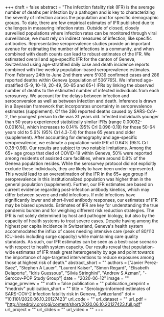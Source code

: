 +++
draft = false
abstract = "The infection fatality risk (IFR) is the average number of deaths per infection by a pathogen and is key to characterizing the severity of infection across the population and for specific demographic groups. To date, there are few empirical estimates of IFR published due to challenges in measuring infection rates. Outside of closed, closely surveilled populations where infection rates can be monitored through viral surveillance, we must rely on indirect measures of infection, like specific antibodies. Representative seroprevalence studies provide an important avenue for estimating the number of infections in a community, and when combined with death counts can lead to robust estimates of the IFR. We estimated overall and age-specific IFR for the canton of Geneva, Switzerland using age-stratified daily case and death incidence reports combined with five weekly population-based seroprevalence estimates. From February 24th to June 2nd there were 5'039 confirmed cases and 286 reported deaths within Geneva (population of 506'765). We inferred age-stratified (5-9, 10-19, 20-49, 50-65 and 65+) IFRs by linking the observed number of deaths to the estimated number of infected individuals from each serosurvey. We account for the delays between infection and seroconversion as well as between infection and death. Inference is drawn in a Bayesian framework that incorporates uncertainty in seroprevalence estimates (supplement). Of the 286 reported deaths caused by SARS-CoV-2, the youngest person to die was 31 years old. Infected individuals younger than 50 years experienced statistically similar IFRs (range 0.00032-0.0016%), which increases to 0.14% (95% CrI 0.096-0.19) for those 50-64 years old to 5.6% (95% CrI 4.3-7.4) for those 65 years and older (supplement). After accounting for demography and age-specific seroprevalence, we estimate a population-wide IFR of 0.64% (95% CrI 0.38-0.98). Our results are subject to two notable limitations. Among the 65+ age group that died of COVID-19 within Geneva, 50% were reported among residents of assisted care facilities, where around 0.8% of the Geneva population resides. While the serosurvey protocol did not explicitly exclude these individuals, they are likely to have been under-represented. This would lead to an overestimation of the IFR in the 65+ age group if seroprevalence in this institutionalized population was higher than in the general population (supplement). Further, our IFR estimates are based on current evidence regarding post-infection antibody kinetics, which may differ between severe and mild infections. If mild infections have significantly lower and short-lived antibody responses, our estimates of IFR may be biased upwards. Estimates of IFR are key for understanding the true pandemic burden and for weighing different risk reduction strategies. The IFR is not solely determined by host and pathogen biology, but also by the capacity of health systems to treat severe cases. Despite having among the highest per capita incidence in Switzerland, Geneva's health system accommodated the influx of cases needing intensive care (peak of 80/110 ICU-beds including surge capacity) while maintaining care quality standards. As such, our IFR estimates can be seen as a best-case scenario with respect to health system capacity. Our results reveal that population-wide estimates of IFR mask great heterogeneity by age and point towards the importance of age-targeted interventions to reduce exposures among those at highest risk of death."
abstract_short = ""
authors = ["Javier Perez-Saez", "Stephen A Lauer", "Laurent Kaiser", "Simon Regard", "Elisabeth Delaporte", "Idris Guessous", "Silvia Stringhini", "Andrew S Azman", "- Serocov-POP Study Group"]
date = "2020-06-12"
image = ""
image_preview = ""
math = false
publication = ""
publication_preprint = "medrxiv"
publication_short = ""
title = "Serology-informed estimates of SARS-COV-2 infection fatality risk in Geneva, Switzerland"
doi = "10.1101/2020.06.10.20127423"
url_code = ""
url_dataset = ""
url_pdf = "http://medrxiv.org/cgi/content/short/2020.06.10.20127423.full.pdf"
url_project = ""
url_slides = ""
url_video = ""
+++